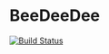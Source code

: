 # BeeDeeDee

[![Build Status](https://github.com/BrianDouglasIE/BeeDeeDee.jl/actions/workflows/CI.yml/badge.svg?branch=main)](https://github.com/BrianDouglasIE/BeeDeeDee.jl/actions/workflows/CI.yml?query=branch%3Amain)
